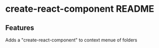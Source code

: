 # create-react-component README

## Features

Adds a \"create-react-component\" to context menue of folders
